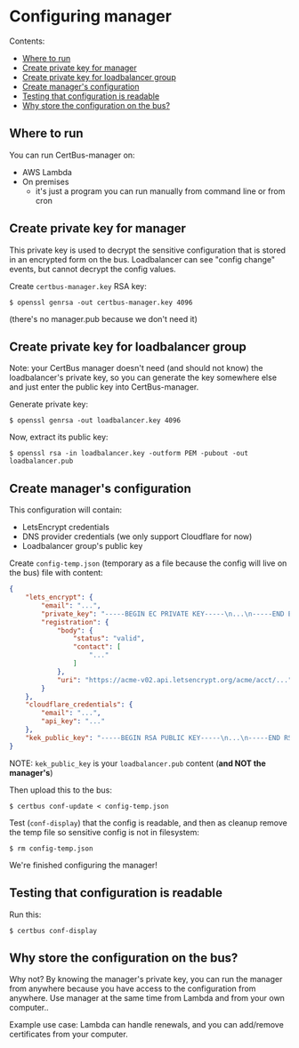 Configuring manager
===================

Contents:

- [Where to run](#where-to-run)
- [Create private key for manager](#create-private-key-for-manager)
- [Create private key for loadbalancer group](#create-private-key-for-loadbalancer-group)
- [Create manager's configuration](#create-managers-configuration)
- [Testing that configuration is readable](#testing-that-configuration-is-readable)
- [Why store the configuration on the bus?](#why-store-the-configuration-on-the-bus)


Where to run
------------

You can run CertBus-manager on:

- AWS Lambda
- On premises
    * it's just a program you can run manually from command line or from cron


Create private key for manager
------------------------------

This private key is used to decrypt the sensitive configuration that is stored in an
encrypted form on the bus. Loadbalancer can see "config change" events, but cannot decrypt
the config values.

Create `certbus-manager.key` RSA key:

```console
$ openssl genrsa -out certbus-manager.key 4096
```

(there's no manager.pub because we don't need it)


Create private key for loadbalancer group
-------------------------------------

Note: your CertBus manager doesn't need (and should not know) the loadbalancer's private key,
so you can generate the key somewhere else and just enter the public key into CertBus-manager.

Generate private key:

```console
$ openssl genrsa -out loadbalancer.key 4096
```

Now, extract its public key:

```console
$ openssl rsa -in loadbalancer.key -outform PEM -pubout -out loadbalancer.pub
```


Create manager's configuration
------------------------------

This configuration will contain:

- LetsEncrypt credentials
- DNS provider credentials (we only support Cloudflare for now)
- Loadbalancer group's public key

Create `config-temp.json` (temporary as a file because the config will live on the bus) file with content:

```json
{
    "lets_encrypt": {
        "email": "...",
        "private_key": "-----BEGIN EC PRIVATE KEY-----\n...\n-----END EC PRIVATE KEY-----\n",
        "registration": {
            "body": {
                "status": "valid",
                "contact": [
                    "..."
                ]
            },
            "uri": "https://acme-v02.api.letsencrypt.org/acme/acct/..."
        }
    },
    "cloudflare_credentials": {
        "email": "...",
        "api_key": "..."
    },
    "kek_public_key": "-----BEGIN RSA PUBLIC KEY-----\n...\n-----END RSA PUBLIC KEY-----\n"
}

```

NOTE: `kek_public_key` is your `loadbalancer.pub` content (**and NOT the manager's**)

Then upload this to the bus:

```
$ certbus conf-update < config-temp.json
```

Test (`conf-display`) that the config is readable, and then as cleanup remove the temp file
so sensitive config is not in filesystem:

```console
$ rm config-temp.json
```

We're finished configuring the manager!


Testing that configuration is readable
--------------------------------------

Run this:

```console
$ certbus conf-display
```


Why store the configuration on the bus?
---------------------------------------

Why not? By knowing the manager's private key, you can run the manager from anywhere
because you have access to the configuration from anywhere. Use manager at the same time
from Lambda and from your own computer..

Example use case: Lambda can handle renewals, and you can add/remove certificates from
your computer.
